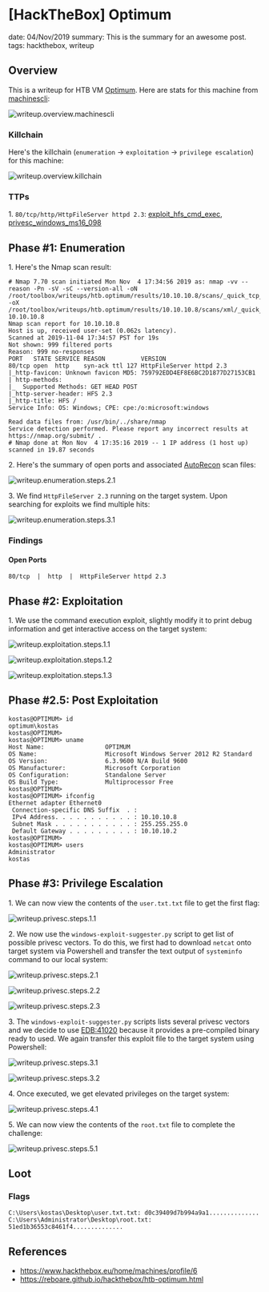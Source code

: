 [HackTheBox] Optimum
===============
date: 04/Nov/2019
summary: This is the summary for an awesome post.
tags: hackthebox, writeup

## Overview
This is a writeup for HTB VM [Optimum](https://www.hackthebox.eu/home/machines/profile/6). Here are stats for this machine from [machinescli](https://github.com/7h3rAm/machinescli):

![writeup.overview.machinescli](/static/files/posts_htb_optimum/machinescli.png.webp)

### Killchain
Here's the killchain (`enumeration` → `exploitation` → `privilege escalation`) for this machine:

![writeup.overview.killchain](/static/files/posts_htb_optimum/killchain.png.webp)

### TTPs
1\. `80/tcp/http/HttpFileServer httpd 2.3`: [exploit_hfs_cmd_exec](https://github.com/7h3rAm/writeups#exploit_hfs_cmd_exec), [privesc_windows_ms16_098](https://github.com/7h3rAm/writeups#privesc_windows_ms16_098)  

## Phase #1: Enumeration
1\. Here's the Nmap scan result:  
```
# Nmap 7.70 scan initiated Mon Nov  4 17:34:56 2019 as: nmap -vv --reason -Pn -sV -sC --version-all -oN /root/toolbox/writeups/htb.optimum/results/10.10.10.8/scans/_quick_tcp_nmap.txt -oX /root/toolbox/writeups/htb.optimum/results/10.10.10.8/scans/xml/_quick_tcp_nmap.xml 10.10.10.8
Nmap scan report for 10.10.10.8
Host is up, received user-set (0.062s latency).
Scanned at 2019-11-04 17:34:57 PST for 19s
Not shown: 999 filtered ports
Reason: 999 no-responses
PORT   STATE SERVICE REASON          VERSION
80/tcp open  http    syn-ack ttl 127 HttpFileServer httpd 2.3
|_http-favicon: Unknown favicon MD5: 759792EDD4EF8E6BC2D1877D27153CB1
| http-methods:
|_  Supported Methods: GET HEAD POST
|_http-server-header: HFS 2.3
|_http-title: HFS /
Service Info: OS: Windows; CPE: cpe:/o:microsoft:windows

Read data files from: /usr/bin/../share/nmap
Service detection performed. Please report any incorrect results at https://nmap.org/submit/ .
# Nmap done at Mon Nov  4 17:35:16 2019 -- 1 IP address (1 host up) scanned in 19.87 seconds
```

2\. Here's the summary of open ports and associated [AutoRecon](https://github.com/Tib3rius/AutoRecon) scan files:  

![writeup.enumeration.steps.2.1](/static/files/posts_htb_optimum/openports.png.webp)  

3\. We find `HttpFileServer 2.3` running on the target system. Upon searching for exploits we find multiple hits:  

![writeup.enumeration.steps.3.1](/static/files/posts_htb_optimum/screenshot01.png.webp)  

### Findings
#### Open Ports
```
80/tcp  |  http  |  HttpFileServer httpd 2.3
```

## Phase #2: Exploitation
1\. We use the command execution exploit, slightly modify it to print debug information and get interactive access on the target system:  

![writeup.exploitation.steps.1.1](/static/files/posts_htb_optimum/screenshot02.png.webp)  

![writeup.exploitation.steps.1.2](/static/files/posts_htb_optimum/screenshot03.png.webp)  

![writeup.exploitation.steps.1.3](/static/files/posts_htb_optimum/screenshot04.png.webp)  

## Phase #2.5: Post Exploitation
```
kostas@OPTIMUM> id
optimum\kostas
kostas@OPTIMUM>  
kostas@OPTIMUM> uname
Host Name:                 OPTIMUM
OS Name:                   Microsoft Windows Server 2012 R2 Standard
OS Version:                6.3.9600 N/A Build 9600
OS Manufacturer:           Microsoft Corporation
OS Configuration:          Standalone Server
OS Build Type:             Multiprocessor Free
kostas@OPTIMUM>  
kostas@OPTIMUM> ifconfig
Ethernet adapter Ethernet0
 Connection-specific DNS Suffix  . :
 IPv4 Address. . . . . . . . . . . : 10.10.10.8
 Subnet Mask . . . . . . . . . . . : 255.255.255.0
 Default Gateway . . . . . . . . . : 10.10.10.2
kostas@OPTIMUM>  
kostas@OPTIMUM> users
Administrator
kostas
```

## Phase #3: Privilege Escalation
1\. We can now view the contents of the `user.txt.txt` file to get the first flag:  

![writeup.privesc.steps.1.1](/static/files/posts_htb_optimum/screenshot05.png.webp)  

2\. We now use the `windows-exploit-suggester.py` script to get list of possible privesc vectors. To do this, we first had to download `netcat` onto target system via Powershell and transfer the text output of `systeminfo` command to our local system:  

![writeup.privesc.steps.2.1](/static/files/posts_htb_optimum/screenshot06.png.webp)  

![writeup.privesc.steps.2.2](/static/files/posts_htb_optimum/screenshot07.png.webp)  

![writeup.privesc.steps.2.3](/static/files/posts_htb_optimum/screenshot08.png.webp)  

3\. The `windows-exploit-suggester.py` scripts lists several privesc vectors and we decide to use [EDB:41020](https://www.exploit-db.com/exploits/41020) because it provides a pre-compiled binary ready to used. We again transfer this exploit file to the target system using Powershell:  

![writeup.privesc.steps.3.1](/static/files/posts_htb_optimum/screenshot09.png.webp)  

![writeup.privesc.steps.3.2](/static/files/posts_htb_optimum/screenshot10.png.webp)  

4\. Once executed, we get elevated privileges on the target system:  

![writeup.privesc.steps.4.1](/static/files/posts_htb_optimum/screenshot11.png.webp)  

5\. We can now view the contents of the `root.txt` file to complete the challenge:  

![writeup.privesc.steps.5.1](/static/files/posts_htb_optimum/screenshot12.png.webp)  

## Loot
### Flags
```
C:\Users\kostas\Desktop\user.txt.txt: d0c39409d7b994a9a1..............
C:\Users\Administrator\Desktop\root.txt: 51ed1b36553c8461f4..............
```

## References
* <https://www.hackthebox.eu/home/machines/profile/6>  
* <https://reboare.github.io/hackthebox/htb-optimum.html>  
